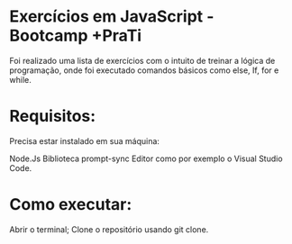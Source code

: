 # Exercícios em JavaScript - Bootcamp +PraTi
Foi realizado uma lista de exercícios com o intuito de treinar a lógica de programação, onde foi executado comandos básicos como else, If, for e while.

# Requisitos:
Precisa estar instalado em sua máquina:

Node.Js 
Biblioteca prompt-sync 
Editor como por exemplo o Visual Studio Code.

# Como executar:
Abrir o terminal; 
Clone o repositório usando git clone.
